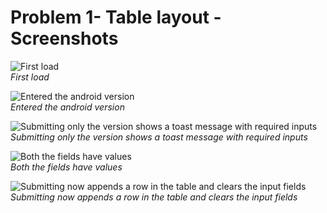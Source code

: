 # Problem 1- Table layout - Screenshots
![First load](screenshots%2FScreenshot%20from%202023-11-05%2016-53-51.png)\
*First load*

![Entered the android version](screenshots%2FScreenshot%20from%202023-11-05%2016-54-19.png)\
*Entered the android version*

![Submitting only the version shows a toast message with required inputs](screenshots%2FScreenshot%20from%202023-11-05%2016-54-38.png)\
*Submitting only the version shows a toast message with required inputs*

![Both the fields have values](screenshots%2FScreenshot%20from%202023-11-05%2016-55-27.png)\
*Both the fields have values*

![Submitting now appends a row in the table and clears the input fields](screenshots%2FScreenshot%20from%202023-11-05%2016-55-32.png)\
*Submitting now appends a row in the table and clears the input fields*